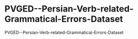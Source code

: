 # PVGED--Persian-Verb-related-Grammatical-Errors-Dataset
PVGED--Persian-Verb-related-Grammatical-Errors-Dataset
